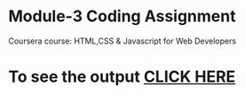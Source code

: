# Module-3 Coding Assignment

Coursera course: HTML,CSS & Javascript for Web Developers

# To see the output [CLICK HERE](https://amantiwari404.github.io/Coursera-HTML-CSS-and-Javascript-for-Web-Developers/module-3/index.html)

